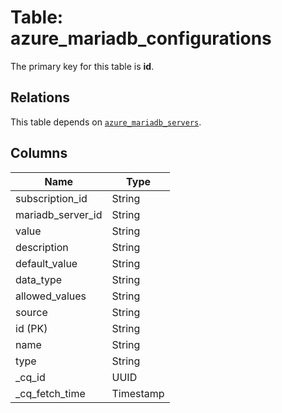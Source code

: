 # Table: azure_mariadb_configurations


The primary key for this table is **id**.

## Relations
This table depends on [`azure_mariadb_servers`](azure_mariadb_servers.md).

## Columns
| Name          | Type          |
| ------------- | ------------- |
|subscription_id|String|
|mariadb_server_id|String|
|value|String|
|description|String|
|default_value|String|
|data_type|String|
|allowed_values|String|
|source|String|
|id (PK)|String|
|name|String|
|type|String|
|_cq_id|UUID|
|_cq_fetch_time|Timestamp|